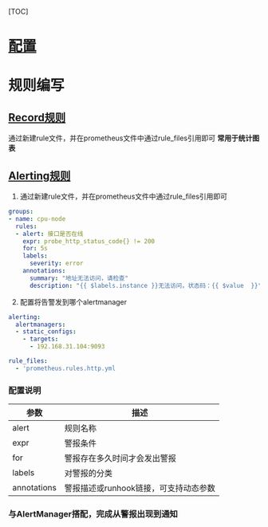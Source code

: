 [TOC]

# [配置](https://prometheus.io/docs/prometheus/latest/configuration/configuration/)

# 规则编写
## [Record规则](https://prometheus.io/docs/prometheus/latest/configuration/recording_rules/)
通过新建rule文件，并在prometheus文件中通过rule_files引用即可
**常用于统计图表**

## [Alerting规则](https://prometheus.io/docs/prometheus/latest/configuration/alerting_rules/)
1. 通过新建rule文件，并在prometheus文件中通过rule_files引用即可
```yml
groups:
- name: cpu-node
  rules:
  - alert: 接口是否在线
    expr: probe_http_status_code{} != 200
    for: 5s
    labels:
      severity: error
    annotations:
      summary: "地址无法访问，请检查"
      description: "{{ $labels.instance }}无法访问，状态码：{{ $value  }}"
```

2. 配置将告警发到哪个alertmanager
```yml
alerting:
  alertmanagers:
  - static_configs:
    - targets:
      - 192.168.31.104:9093

rule_files:
  - 'prometheus.rules.http.yml
```

### 配置说明
| 参数        | 描述                                  |
| ----------- | ------------------------------------- |
| alert       | 规则名称                              |
| expr        | 警报条件                              |
| for         | 警报存在多久时间才会发出警报          |
| labels      | 对警报的分类                          |
| annotations | 警报描述或runhook链接，可支持动态参数 |


### 与AlertManager搭配，完成从警报出现到通知
